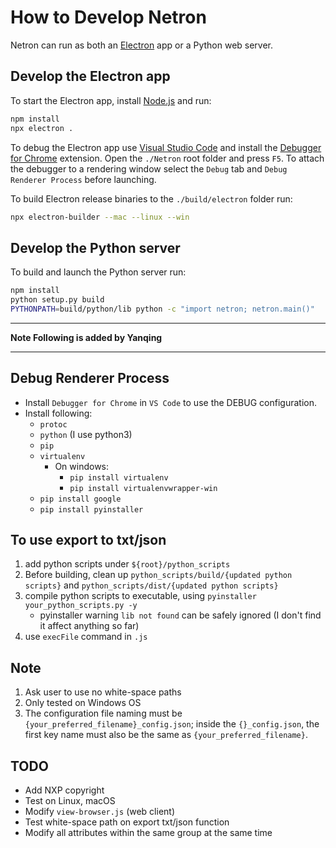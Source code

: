 # How to Develop Netron

Netron can run as both an [Electron](https://electronjs.org) app or a Python web server.

## Develop the Electron app

To start the Electron app, install [Node.js](https://nodejs.org) and run:

```bash
npm install
npx electron .
```

To debug the Electron app use [Visual Studio Code](https://code.visualstudio.com) and install the [Debugger for Chrome](https://marketplace.visualstudio.com/items?itemName=msjsdiag.debugger-for-chrome) extension. Open the `./Netron` root folder and press `F5`. To attach the debugger to a rendering window select the `Debug` tab and `Debug Renderer Process` before launching.

To build Electron release binaries to the `./build/electron` folder run:

```bash
npx electron-builder --mac --linux --win
```

## Develop the Python server

To build and launch the Python server run:

```bash
npm install
python setup.py build
PYTHONPATH=build/python/lib python -c "import netron; netron.main()"
```

---

__Note Following is added by Yanqing__

---

## Debug Renderer Process
- Install `Debugger for Chrome` in `VS Code` to use the DEBUG configuration.
- Install following:
    - `protoc`
    - `python`  (I use python3)
    - `pip`
    - `virtualenv`
        - On windows:
            - `pip install virtualenv`
            - `pip install virtualenvwrapper-win`
    - `pip install google`
    - `pip install pyinstaller`

## To use export to txt/json
1. add python scripts under `${root}/python_scripts`
2. Before building, clean up `python_scripts/build/{updated python scripts}` and `python_scripts/dist/{updated python scripts}`
3. compile python scripts to executable, using `pyinstaller your_python_scripts.py -y`
    - pyinstaller warning `lib not found` can be safely ignored (I don't find it affect anything so far)
4. use `execFile` command in `.js`

## Note
1. Ask user to use no white-space paths
2. Only tested on Windows OS
3. The configuration file naming must be `{your_preferred_filename}_config.json`; inside the `{}_config.json`, the first key name must also be the same as `{your_preferred_filename}`.

## TODO
- Add NXP copyright
- Test on Linux, macOS
- Modify `view-browser.js` (web client)
- Test white-space path on export txt/json function
- Modify all attributes within the same group at the same time
